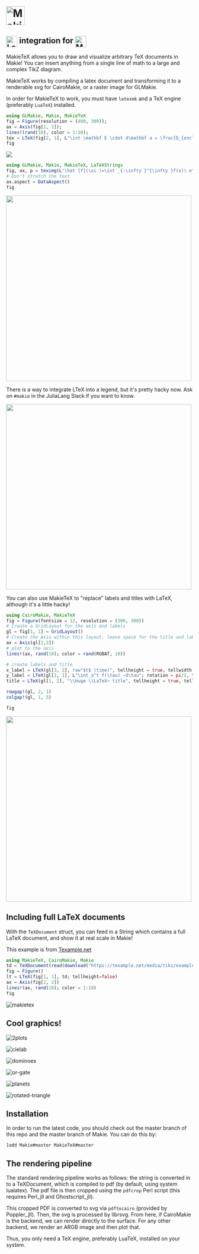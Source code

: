 # <img src="https://user-images.githubusercontent.com/32143268/165514916-4337e55a-18ec-4831-ab0f-11ebcb679600.svg" alt="MakieTeX.jl" height="50" align = "top">
## <a href = "https://www.latex-project.org/"><img src="https://upload.wikimedia.org/wikipedia/commons/9/92/LaTeX_logo.svg" alt="LaTeX" height="30" align = "top"></a> integration for <a href = "https://www.github.com/JuliaPlots/Makie.jl"><img src="https://raw.githubusercontent.com/JuliaPlots/Makie.jl/master/assets/logo.png" alt="Makie.jl" height="30" align = "top"></a>

MakieTeX allows you to draw and visualize arbitrary TeX documents in Makie!  You can insert anything from a single line of math to a large and complex TikZ diagram.

MakieTeX works by compiling a latex document and transforming it to a renderable
svg for CairoMakie, or a raster image for GLMakie.

In order for MakieTeX to work, you must have `latexmk` and a TeX engine (preferably `LuaTeX`) installed.


```julia
using GLMakie, Makie, MakieTeX
fig = Figure(resolution = (400, 300));
ax = Axis(fig[1, 1]);
lines!(rand(10), color = 1:10);
tex = LTeX(fig[2, 1], L"\int \mathbf E \cdot d\mathbf a = \frac{Q_{encl}}{4\pi\epsilon_0}", scale=2);
fig
```
<img src="https://user-images.githubusercontent.com/10947937/110216157-d1d87d00-7ead-11eb-8507-62ddcff2a841.png"></img>

```julia
using GLMakie, Makie, MakieTeX, LaTeXStrings
fig, ax, p = teximg(L"\hat {f}(\xi )=\int _{-\infty }^{\infty }f(x)\ e^{-2\pi ix\xi }~ dx", scale=10)
# Don't stretch the text
ax.aspect = DataAspect()
fig
```

<img src="https://user-images.githubusercontent.com/10947937/110216144-c5542480-7ead-11eb-9753-7ff215e36056.png" height=500></img>

There is a way to integrate LTeX into a legend, but it's pretty hacky now.  Ask on `#makie` in the JuliaLang Slack if you want to know.

<img src="https://user-images.githubusercontent.com/32143268/79641479-6adaa880-81b5-11ea-8138-4d6054ccfa6d.png" height=500></img>

You can also use MakieTeX to "replace" labels and titles with LaTeX, although it's a little hacky!

```julia
using CairoMakie, MakieTeX
fig = Figure(fontsize = 12, resolution = (300, 300))
# Create a GridLayout for the axis and labels
gl = fig[1, 1] = GridLayout()
# Create the Axis within this layout, leave space for the title and labels
ax = Axis(gl[2,2])
# plot to the axis
lines!(ax, rand(10); color = rand(RGBAf, 10))

# create labels and title
x_label = LTeX(gl[3, 2], raw"$t$ (time)", tellheight = true, tellwidth = false)
y_label = LTeX(gl[2, 1], L"\int_a^t f(\tau) ~d\tau"; rotation = pi/2, tellheight = false, tellwidth = true)
title = LTeX(gl[1, 2], "\\Huge \\LaTeX~ title", tellheight = true, tellwidth = false)

rowgap!(gl, 2, 1)
colgap!(gl, 1, 5)

fig
```
<img src="https://user-images.githubusercontent.com/32143268/165824858-37c6988a-2305-4f51-bc40-004cedfcffdd.svg" height=500></img>


## Including full LaTeX documents

With the `TeXDocument` struct, you can feed in a String which contains a full LaTeX document, and show it at real scale in Makie!

This example is from [Texample.net](https://texample.net/tikz/examples/title-graphics/)
```julia
using MakieTeX, CairoMakie, Makie
td = TeXDocument(read(download("https://texample.net/media/tikz/examples/TEX/title-graphics.tex"), String))
fig = Figure()
lt = LTeX(fig[1, 1], td; tellheight=false)
ax = Axis(fig[1, 2])
lines!(ax, rand(10); color = 1:10)
fig
```
![makietex](https://user-images.githubusercontent.com/32143268/165130481-53ee0fe1-4c70-4453-b430-7a2ad37082f8.png)

## Cool graphics!


![2plots](https://user-images.githubusercontent.com/32143268/165445977-79fbb1fe-6bd5-47c9-9501-be6c1ae837b9.svg)

![cielab](https://user-images.githubusercontent.com/32143268/165446027-a5cae0e4-f48a-41de-8170-ab4059651bc9.svg)

![dominoes](https://user-images.githubusercontent.com/32143268/165446028-0504abf9-7362-48c0-a07a-19a5cf038de0.svg)

![or-gate](https://user-images.githubusercontent.com/32143268/165446029-93578a5e-7825-40cc-9c1b-573ecaa2630f.svg)

![planets](https://user-images.githubusercontent.com/32143268/165446030-15d8e53c-06b9-4fa9-8867-03a0449fa9dc.svg)

![rotated-triangle](https://user-images.githubusercontent.com/32143268/165446031-1502461b-8599-4d27-9526-9f1c4d4c8267.svg)

## Installation

In order to run the latest code, you should check out the master branch of this repo and the master branch of Makie.  You can do this by:

```
]add Makie#master MakieTeX#master
```


## The rendering pipeline

The standard rendering pipeline works as follows: the string is converted in to a TeXDocument, which is compiled to pdf (by default, using system lualatex).  The pdf file is then cropped using the `pdfcrop` Perl script (this requires Perl_jll and Ghostscript_jll).

This cropped PDF is converted to svg via `pdftocairo` (provided by Poppler_jll).  Then, the svg is processed by librsvg.  From here, if CairoMakie is the backend, we can render directly to the surface.  For any other backend, we render an ARGB image and then plot that.

Thus, you only need a TeX engine, preferably LuaTeX, installed on your system.
